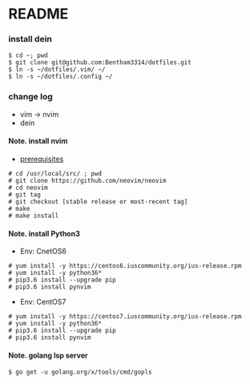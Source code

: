 # README

### install dein

```
$ cd ~; pwd
$ git clone git@github.com:Bentham3314/dotfiles.git
$ ln -s ~/dotfiles/.vim/ ~/
$ ln -s ~/dotfiles/.config ~/
```

### change log

- vim -> nvim
- dein


#### Note. install nvim

- [prerequisites](https://github.com/neovim/neovim/wiki/Building-Neovim#build-prerequisites)  

```
# cd /usr/local/src/ ; pwd
# git clone https://github.com/neovim/neovim
# cd neovim
# git tag
# git checkout [stable release or most-recent tag]
# make
# make install
```

#### Note. install Python3

- Env: CnetOS6

```
# yum install -y https://centos6.iuscommunity.org/ius-release.rpm
# yum install -y python36*
# pip3.6 install --upgrade pip
# pip3.6 install pynvim
```

- Env: CentOS7

```
# yum install -y https://centos7.iuscommunity.org/ius-release.rpm
# yum install -y python36*
# pip3.6 install --upgrade pip
# pip3.6 install pynvim
```

#### Note. golang lsp server

```
$ go get -u golang.org/x/tools/cmd/gopls
```



